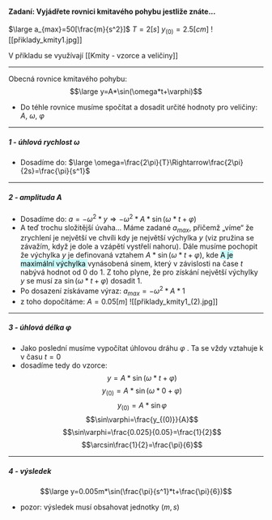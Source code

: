 
#### Zadaní: Vyjádřete rovnici kmitavého pohybu jestliže znáte...
$\large a_{max}=50[\frac{m}{s^2}]$
$T=2[s]$
$y_{(0)}=2.5[cm]$
![[přiklady_kmity1.jpg]]

V příkladu se využívají [[Kmity - vzorce a veličiny]]

---

Obecná rovnice kmitavého pohybu:
$$\large y=A*\sin(\omega*t+\varphi)$$

- Do téhle rovnice musíme spočítat a dosadit určité hodnoty pro veličiny: $A$, $\omega$, $\varphi$

--- 
##### 1 - úhlová rychlost $\omega$

- Dosadíme do: $\large \omega=\frac{2\pi}{T}\Rightarrow\frac{2\pi}{2s}=\frac{\pi}{s^1}$

---
##### 2 - amplituda $A$

- Dosadíme do: $a=-\omega^2*y\Rightarrow-\omega^2*A*\sin(\omega*t+\varphi)$
- A teď trochu složitější úvaha... Máme zadané $a_{max}$, přičemž „víme“ že zrychlení je největší ve chvíli kdy je největší výchylka $y$ (viz pružina se závažím, když je dole a vzápětí vystřelí nahoru). Dále musíme pochopit že výchylka $y$ je definovaná vztahem $A*\sin(\omega*t+\varphi)$, kde <mark style="background: #ABF7F7A6;">A je maximální výchylka </mark> vynásobená sinem, který v závislosti na čase $t$ nabývá hodnot od 0 do 1. Z toho plyne, že pro získání největší výchylky $y$ se musí za $\sin(\omega*t+\varphi)$ dosadit 1.
- Po dosazení získávame výraz: $a_{max}=-\omega^2*A*1$ 
- z toho dopočítáme: $A=0.05[m]$ 
![[přiklady_kmity1_(2).jpg]]

---
##### 3 - úhlová délka $\varphi$

- Jako poslední musíme vypočítat úhlovou dráhu $\varphi$ . Ta se vždy vztahuje k v času $t=0$ 
- dosadíme tedy do vzorce: 
$$y=A*\sin(\omega*t+\varphi)$$
$$y_{(0)}=A*\sin(\omega*0+\varphi)$$
$$y_{(0)}=A*\sin\varphi$$
$$\sin\varphi=\frac{y_{(0)}}{A}$$
$$\sin\varphi=\frac{0.025}{0.05}=\frac{1}{2}$$
$$\arcsin\frac{1}{2}=\frac{\pi}{6}$$

--- 
##### 4 - výsledek

$$\large y=0.005m*\sin(\frac{\pi}{s^1}*t+\frac{\pi}{6})$$
- pozor: výsledek musí obsahovat jednotky ($m,s$)